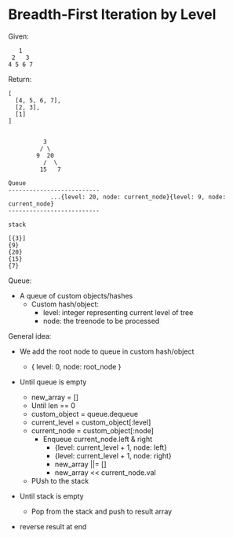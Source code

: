 # Breadth-First Iteration by Level #

Given:
```
   1
 2   3
4 5 6 7
```

Return:
```
[
  [4, 5, 6, 7],
  [2, 3],
  [1]
]


          3
         / \
        9  20
          /  \
         15   7

Queue
--------------------------
            ...{level: 20, node: current_node}{level: 9, node: current_node}
--------------------------

stack

[{3}]
{9}
{20}
{15}
{7}

```

Queue:
- A queue of custom objects/hashes
  - Custom hash/object:
    - level: integer representing current level of tree
    - node: the treenode to be processed

General idea:
- We add the root node to queue in custom hash/object
  - { level: 0, node: root_node }
- Until queue is empty
  - new_array = []
  - Until len == 0
   - custom_object = queue.dequeue
   - current_level = custom_object[:level]
  - current_node = custom_object[:node]
    - Enqueue current_node.left & right
      - {level: current_level + 1, node: left}
      - {level: current_level + 1, node: right}
      - new_array ||= []
      - new_array << current_node.val
  - PUsh to the stack

- Until stack is empty
  + Pop from the stack and push to result array
- reverse result at end


